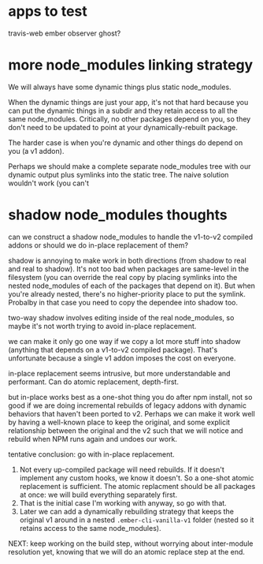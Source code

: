
# apps to test

travis-web
ember observer
ghost?

# more node_modules linking strategy

We will always have some dynamic things plus static node_modules.

When the dynamic things are just your app, it's not that hard because you can put the dynamic things in a subdir and they retain access to all the same node_modules. Critically, no other packages depend on you, so they don't need to be updated to point at your dynamically-rebuilt package.

The harder case is when you're dynamic and other things do depend on you (a v1 addon).

Perhaps we should make a complete separate node_modules tree with our dynamic output plus symlinks into the static tree. The naive solution wouldn't work (you can't

# shadow node_modules thoughts

can we construct a shadow node_modules to handle the v1-to-v2 compiled addons or should we do in-place replacement of them?

shadow is annoying to make work in both directions (from shadow to real and real to shadow). It's not too bad when packages are same-level in the filesystem (you can override the real copy by placing symlinks into the nested node_modules of each of the packages that depend on it). But when you're already nested, there's no higher-priority place to put the symlink. Probalby in that case you need to copy the dependee into shadow too.

two-way shadow involves editing inside of the real node_modules, so maybe it's not worth trying to avoid in-place replacement.

we can make it only go one way if we copy a lot more stuff into shadow (anything that depends on a v1-to-v2 compiled package). That's unfortunate because a single v1 addon imposes the cost on everyone.

in-place replacement seems intrusive, but more understandable and performant. Can do atomic replacement, depth-first.

but in-place works best as a one-shot thing you do after npm install, not so good if we are doing incremental rebuilds of legacy addons with dynamic behaviors that haven't been ported to v2. Perhaps we can make it work well by having a well-known place to keep the original, and some explicit relationship between the original and the v2 such that we will notice and rebuild when NPM runs again and undoes our work.

tentative conclusion: go with in-place replacement.
  1. Not every up-compiled package will need rebuilds. If it doesn't implement any custom hooks, we know it doesn't. So a one-shot atomic replacement is sufficient. The atomic replacment should be all packages at once: we will build everything separately first.
  2. That is the initial case I'm working with anyway, so go with that.
  3. Later we can add a dynamically rebuilding strategy that keeps the original v1 around in a nested `.ember-cli-vanilla-v1` folder (nested so it retains access to the same node_modules).

NEXT: keep working on the build step, without worrying about inter-module resolution yet, knowing that we will do an atomic replace step at the end.


